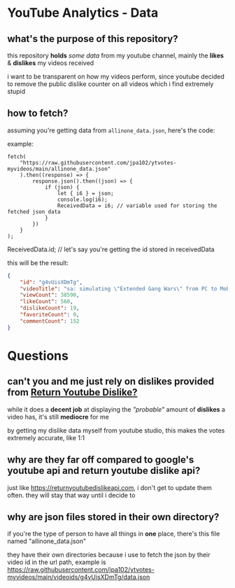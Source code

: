 # YouTube Analytics - Data

## what's the purpose of this repository?

this repository **holds** *some data* from my youtube channel, mainly the **likes** & **dislikes** my videos received

i want to be transparent on how my videos perform, since youtube decided to remove the public dislike counter on all videos which i find extremely stupid

## how to fetch?

assuming you're getting data from `allinone_data.json`, here's the code:

example:

```
fetch(
	"https://raw.githubusercontent.com/jpa102/ytvotes-myvideos/main/allinone_data.json"
	).then((response) => {
		response.json().then((json) => {
			if (json) {
				let { i6 } = json;
				console.log(i6);
				ReceivedData = i6; // variable used for storing the fetched json data
			}
		})
	}
);
```

ReceivedData.id; // let's say you're getting the id stored in receivedData

this will be the result:

```json
{
	"id": "g4vUisXDmTg",
	"videoTitle": "sa: simulating \"Extended Gang Wars\" from PC to Mobile (revised vid)",
	"viewCount": 38590,
	"likeCount": 560,
	"dislikeCount": 19,
	"favoriteCount": 0,
	"commentCount": 152
}
```

# Questions

## can't you and me just rely on dislikes provided from [Return Youtube Dislike?](https://returnyoutubedislike.com/)

while it does a **decent job** at displaying the *"probable"* amount of **dislikes** a video has, it's still **mediocre** for me

by getting my dislike data myself from youtube studio, this makes the votes extremely accurate, like 1:1

## why are they far off compared to google's youtube api and return youtube dislike api?

just like https://returnyoutubedislikeapi.com, i don't get to update them often. they will stay that way until i decide to

## why are json files stored in their own directory?

if you're the type of person to have all things in **one** place, there's this file named "allinone_data.json"

they have their own directories because i use to fetch the json by their video id in the url path, example is https://raw.githubusercontent.com/jpa102/ytvotes-myvideos/main/videoids/g4vUisXDmTg/data.json
